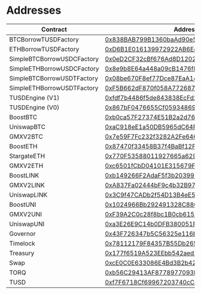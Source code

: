 # Addresses

| Contract       | Address       |
| -------------  | ------------- |
| BTCBorrowTUSDFactory      | [0x838BAB799B1360baAd90e572405650B9a1BFF57A](https://arbiscan.io/address/0x838BAB799B1360baAd90e572405650B9a1BFF57A) |
| ETHBorrowTUSDFactory      | [0xD6B1E016139972922AB6E4a94c065d5eCD8B18B1](https://arbiscan.io/address/0xD6B1E016139972922AB6E4a94c065d5eCD8B18B1) |
| SimpleBTCBorrowUSDCFactory      | [0x0eD2CF32cBf676Ad8D1202937aEE40FB3397d7bd](https://arbiscan.io/address/0x0eD2CF32cBf676Ad8D1202937aEE40FB3397d7bd) |
| SimpleETHBorrowUSDCFactory      | [0x8e9b8E64a448a09cB1476f835771E6A064e780b3](https://arbiscan.io/address/0x8e9b8E64a448a09cB1476f835771E6A064e780b3) |
| SimpleBTCBorrowUSDTFactory      | [0x08be670F8ef77Dce87EaA144C4365a32564BF4D8](https://arbiscan.io/address/0x08be670F8ef77Dce87EaA144C4365a32564BF4D8) |
| SimpleETHBorrowUSDTFactory      | [0xF5B662dF870f058A7726879DCaB1B2bA8D8D6377](https://arbiscan.io/address/0xF5B662dF870f058A7726879DCaB1B2bA8D8D6377) |
| TUSDEngine (V1)     | [0xfdf7b4486f5de843838EcFd254711E06aF1f0641](https://arbiscan.io/address/0xfdf7b4486f5de843838EcFd254711E06aF1f0641) |
| TUSDEngine (V0)     | [0x867bF0476655Cf05934869B449a0be0ED534eA60](https://arbiscan.io/address/0x867bF0476655Cf05934869B449a0be0ED534eA60) |
| BoostBTC      | [0xb0ca57F27374E51B2a2d7658440a3E762B13B59C](https://arbiscan.io/address/0xb0ca57F27374E51B2a2d7658440a3E762B13B59C) |
| UniswapBTC      | [0xaC918eE1a50DB5965dC64Ffd3b62d034F1931b57](https://arbiscan.io/address/0xaC918eE1a50DB5965dC64Ffd3b62d034F1931b57) |
| GMXV2BTC      | [0x7e59F7Fc232f3282A2Fe646cA671077CC9C2db3C](https://arbiscan.io/address/0x7e59F7Fc232f3282A2Fe646cA671077CC9C2db3C) |
| BoostETH      | [0x87470f33458B37f4BaBf12FD55DD1Bb197113e47](https://arbiscan.io/address/0x87470f33458B37f4BaBf12FD55DD1Bb197113e47) |
| StargateETH      | [0x770F53588011927665a62992508bbE99aFb7677D](https://arbiscan.io/address/0x770F53588011927665a62992508bbE99aFb7677D) |
| GMXV2ETH      | [0xc6501fCbD04101E315679F5C4CEd81a8154e33d9](https://arbiscan.io/address/0xc6501fCbD04101E315679F5C4CEd81a8154e33d9) |
| BoostLINK      | [0xb149266F2AdaF5f3b203997e9a4626e55667DAbB](https://arbiscan.io/address/0xb149266F2AdaF5f3b203997e9a4626e55667DAbB) |
| GMXV2LINK     | [0xA837Fa02444bF9c4b32B9719B5078EAcbB0aE19B](https://arbiscan.io/address/0xA837Fa02444bF9c4b32B9719B5078EAcbB0aE19B) |
| UniswapLINK      | [0x3C9f47CADb2f54D13B4eE5F18C3B13910B2aE0cA](https://arbiscan.io/address/0x3C9f47CADb2f54D13B4eE5F18C3B13910B2aE0cA) |
| BoostUNI      | [0x1024966Bb292491328C8807Fb98D307cCbBFa0E8](https://arbiscan.io/address/0x1024966Bb292491328C8807Fb98D307cCbBFa0E8) |
| GMXV2UNI      | [0xF39A2C0c28f8bc1B0cb6154902B084bCcE4360E7](https://arbiscan.io/address/0xF39A2C0c28f8bc1B0cb6154902B084bCcE4360E7) |
| UniswapUNI      | [0xa3E26E9C14b0DFB380051F1406818775C74Ac272](https://arbiscan.io/address/0xa3E26E9C14b0DFB380051F1406818775C74Ac272) |
| Governor      | [0x43F726347b5C56325e116b92cc846C3cF50F16c7](https://arbiscan.io/address/0x43F726347b5C56325e116b92cc846C3cF50F16c7) |
| Timelock     | [0x78112179F84357B55Db265Bcabb8c9c6f1CcB850](https://arbiscan.io/address/0x78112179F84357B55Db265Bcabb8c9c6f1CcB850) |
| Treasury         | [0x177f6519A523EEbb542aed20320EFF9401bC47d0](https://arbiscan.io/address/0x177f6519A523EEbb542aed20320EFF9401bC47d0) |
| Swap     | [0xcE0C0E633086E4Bd3B2b4298D16b504490534411](https://arbiscan.io/address/0xcE0C0E633086E4Bd3B2b4298D16b504490534411) |
| TORQ         | [0xb56C29413AF8778977093B9B4947efEeA7136C36](https://arbiscan.io/token/0xb56c29413af8778977093b9b4947efeea7136c36) |
| TUSD     | [0xf7F6718Cf69967203740cCb431F6bDBff1E0FB68](https://arbiscan.io/token/0xf7f6718cf69967203740ccb431f6bdbff1e0fb68) |

<!-- ## Files

- **Borrow**
  - `BTCBorrow.sol`: Borrow contract to collateralize assets such as WBTC
  - `ETHBorrow.sol`: Borrow contract to collateralize assets such as ETH
  - `CompoundBase/IComet.sol`: Interface for interacting with Compound V3
  - `CompoundBase/IWETH9.sol`: Interface for interacting with Compound ETH
  - `CompoundBase/bulkers/IARBBulker.sol`: Interface for multi-step txns
  - `interfaces/ITUSDEngine.sol`: Interface for the TUSDEngine (mint/burn)
  - `interfaces/ICometReward.sol`: Get Compound V3 COMP reward for treasury

- **Boost**
  - `BoostBTC.sol`: Boost contract to capture compound yield via underlying
  - `BoostETH.sol`: Boost contract to capture compound yield via underlying
  - `GMXV2ETH.sol`: Strategy that integrates with GMX V2 ETH GM pool
  - `StargateETH.sol`: Strategy that integrates Stargate's pool and farm
  - `GMXV2BTC.sol`: Strategy that integrates with GMX V2 BTC GM pool
  - `UniswapBTC.sol`: Strategy that integrates UniV3 liquidity provision
  - `interfaces/IWETH.sol`: Interface for interacting with wrapped Ether
  - `interfaces/IStargateLPStaking.sol`: Interface for staking pool tokens
  - `interfaces/INonfungiblePositionManager.sol`: Interface for Uniswap
  - `interfaces/ISwapRouterV3.sol`: For swapping USDC back ETH on GMX
  - `interfaces/IWETH.sol`: Interface for the wrapped Ether asset
  - `interfaces/IGMX.sol`: Interface for interaction with GMX -->

<!-- - **Farm**
  - `USDFarm.sol`: Uniswap LP NFT staking pool to incentivize liquidity -->

<!-- - **Vote**
  - `Torque.sol`: Ecosystem ERC-20 governance and utility token
  - `Hamilton.sol`: Decentralized governance executor contract

- **Periphery**
  - `Lock.sol`: Cool down period enforcer to prevent malicious behavior
  - `RewardUtil.sol`: Accounts for user reward and allows manual claims
  - `Vesting.sol`: Contract to manage individual TORQ distributions

## Testing

- `/scripts`: misc scripts for deployment and testing
- `/test`: folder with additional testing files -->